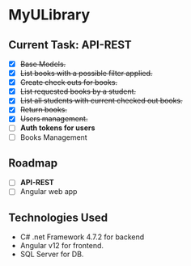 # MyULibrary

## Current Task: API-REST

- [X] ~~Base Models.~~
- [X] ~~List books with a possible filter applied.~~
- [X] ~~Create check outs for books.~~
- [X] ~~List requested books by a student.~~
- [X] ~~List all students with current checked out books.~~
- [X] ~~Return books.~~
- [X] ~~Users management.~~
- [ ] **Auth tokens for users**
- [ ] Books Management

## Roadmap

- [ ] **API-REST**
- [ ] Angular web app

## Technologies Used

- C# .net Framework 4.7.2 for backend 
- Angular v12 for frontend.
- SQL Server for DB.